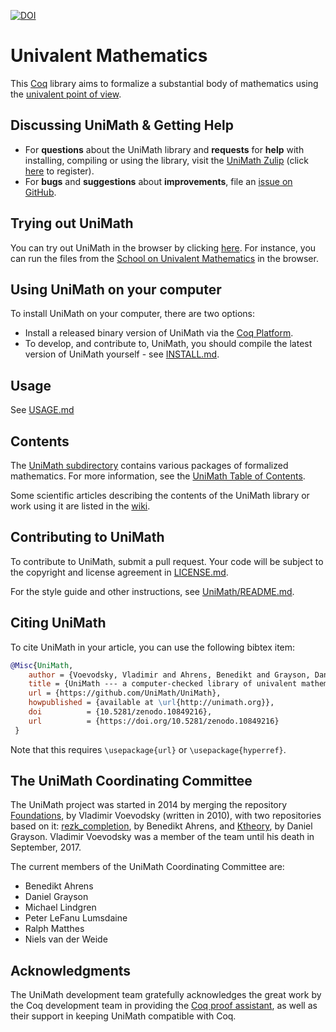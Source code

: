 [![DOI](https://zenodo.org/badge/17321421.svg)](https://zenodo.org/badge/latestdoi/17321421)

Univalent Mathematics
=====================

This [Coq](https://coq.inria.fr/) library aims to formalize a substantial body of mathematics using the
[univalent point of view](https://en.wikipedia.org/wiki/Univalent_foundations).

Discussing UniMath & Getting Help
---------------------------------

- For **questions** about the UniMath library and **requests** for **help** with installing, compiling or using the library, visit the [UniMath Zulip](https://unimath.zulipchat.com) (click [here](https://unimath.zulipchat.com/register/) to register).
- For **bugs** and **suggestions** about **improvements**, file an [issue on GitHub](https://github.com/UniMath/UniMath/issues).


Trying out UniMath
------------------

You can try out UniMath in the browser by clicking [here](https://unimath.github.io/live/).
For instance, you can run the files from the [School on Univalent Mathematics](https://unimath.github.io/Schools/) in the browser.


Using UniMath on your computer
------------------------------

To install UniMath on your computer, there are two options:

- Install a released binary version of UniMath via the [Coq Platform](https://coq.inria.fr/download).
- To develop, and contribute to, UniMath, you should compile the latest version of UniMath yourself - see [INSTALL.md](https://github.com/UniMath/UniMath/blob/master/INSTALL.md).


Usage
-----

See [USAGE.md](./USAGE.md)

Contents
--------

The [UniMath subdirectory](UniMath/) contains various packages of formalized
mathematics. For more information, see the [UniMath Table of Contents](UniMath/CONTENTS.md).

Some scientific articles describing the contents of the UniMath library or work using it are listed in the
[wiki](https://github.com/UniMath/UniMath/wiki/Articles-with-accompanying-formalization-in-UniMath).

Contributing to UniMath
-----------------------

To contribute to UniMath, submit a pull request.  Your code will be subject to the
copyright and license agreement in [LICENSE.md](LICENSE.md).

For the style guide and other instructions, see [UniMath/README.md](UniMath/README.md).


Citing UniMath
--------------

To cite UniMath in your article, you can use the following bibtex item:
```bibtex
@Misc{UniMath,
    author = {Voevodsky, Vladimir and Ahrens, Benedikt and Grayson, Daniel and others},
    title = {UniMath --- a computer-checked library of univalent mathematics},
    url = {https://github.com/UniMath/UniMath},
    howpublished = {available at \url{http://unimath.org}},
    doi          = {10.5281/zenodo.10849216},
    url          = {https://doi.org/10.5281/zenodo.10849216}
 }
```
Note that this requires ```\usepackage{url}``` or ```\usepackage{hyperref}```.


The UniMath Coordinating Committee
----------------------------

The UniMath project was started in 2014 by merging the repository
[Foundations](https://github.com/UniMath/Foundations), by Vladimir Voevodsky
(written in 2010), with two repositories based on it:
[rezk_completion](https://github.com/benediktahrens/rezk_completion), by
Benedikt Ahrens, and [Ktheory](https://github.com/DanGrayson/Ktheory), by
Daniel Grayson.  Vladimir Voevodsky was a member of the team until his death in
September, 2017.

The current members of the UniMath Coordinating Committee are:

- Benedikt Ahrens
- Daniel Grayson
- Michael Lindgren
- Peter LeFanu Lumsdaine
- Ralph Matthes
- Niels van der Weide

Acknowledgments
---------------

The UniMath development team gratefully acknowledges the great work by
the Coq development team in providing the [Coq proof assistant](https://coq.inria.fr/), as well
as their support in keeping UniMath compatible with Coq.
